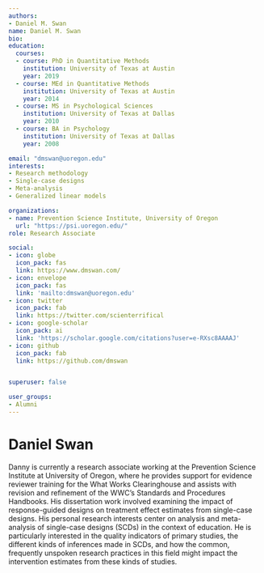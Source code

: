 ```yaml
---
authors:
- Daniel M. Swan
name: Daniel M. Swan
bio: 
education:
  courses:
  - course: PhD in Quantitative Methods
    institution: University of Texas at Austin
    year: 2019
  - course: MEd in Quantitative Methods
    institution: University of Texas at Austin
    year: 2014
  - course: MS in Psychological Sciences
    institution: University of Texas at Dallas
    year: 2010
  - course: BA in Psychology
    institution: University of Texas at Dallas
    year: 2008

email: "dmswan@uoregon.edu"
interests:
- Research methodology
- Single-case designs
- Meta-analysis
- Generalized linear models

organizations:
- name: Prevention Science Institute, University of Oregon
  url: "https://psi.uoregon.edu/"
role: Research Associate

social:
- icon: globe
  icon_pack: fas
  link: https://www.dmswan.com/
- icon: envelope
  icon_pack: fas
  link: 'mailto:dmswan@uoregon.edu'
- icon: twitter
  icon_pack: fab
  link: https://twitter.com/scienterrifical
- icon: google-scholar
  icon_pack: ai
  link: 'https://scholar.google.com/citations?user=e-RXsc8AAAAJ'
- icon: github
  icon_pack: fab
  link: https://github.com/dmswan


superuser: false

user_groups:
- Alumni
---
```


# Daniel Swan

Danny is currently a research associate working at the Prevention Science Institute at University of Oregon, where he provides support for evidence reviewer training for the What Works Clearinghouse and assists with revision and refinement of the WWC’s Standards and Procedures Handbooks. 
His dissertation work involved examining the impact of response-guided designs on treatment effect estimates from single-case designs. 
His personal research interests center on analysis and meta-analysis of single-case designs (SCDs) in the context of education. He is particularly interested in the quality indicators of primary studies, the different kinds of inferences made in SCDs, and how the common, frequently unspoken research practices in this field might impact the intervention estimates from these kinds of studies.

